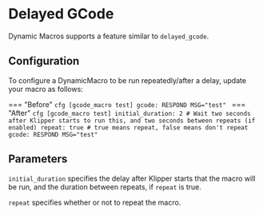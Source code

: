# Delayed GCode

Dynamic Macros supports a feature similar to `delayed_gcode`.

## Configuration

To configure a DynamicMacro to be run repeatedly/after a delay, update your macro as follows:

=== "Before"
    ```cfg
    [gcode_macro test]
    gcode:
        RESPOND MSG="test"
    ```
=== "After"
    ```cfg
    [gcode_macro test]
    initial_duration: 2 # Wait two seconds after Klipper starts to run this, and two seconds between repeats (if enabled)
    repeat: true # true means repeat, false means don't repeat
    gcode:
        RESPOND MSG="test"
    ```

## Parameters

`initial_duration` specifies the delay after Klipper starts that the macro will be run, and the duration between repeats, if `repeat` is true.

`repeat` specifies whether or not to repeat the macro.